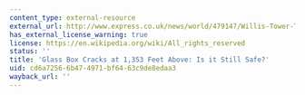 ```yaml
---
content_type: external-resource
external_url: http://www.express.co.uk/news/world/479147/Willis-Tower-Tourist-in-glass-box-1-350ft-up-sees-floor-CRACK-under-him
has_external_license_warning: true
license: https://en.wikipedia.org/wiki/All_rights_reserved
status: ''
title: 'Glass Box Cracks at 1,353 Feet Above: Is it Still Safe?'
uid: cd6a7256-6b47-4971-bf64-63c9de8edaa3
wayback_url: ''
---
```

